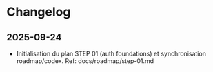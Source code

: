 # Changelog

## 2025-09-24
- Initialisation du plan STEP 01 (auth foundations) et synchronisation roadmap/codex. Ref: docs/roadmap/step-01.md
